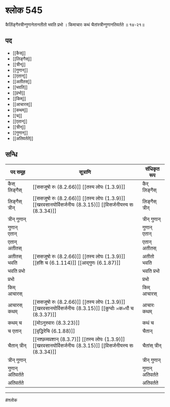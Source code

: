 # श्लोक 545

कैर्लिङ्गैस्त्रीन्गुणानेतानतीतो भवति प्रभो ।
किमाचारः कथं चैतांस्त्रीन्गुणानतिवर्तते ॥ १४-२१॥


## पद 

- [[कैस्]]
- [[लिङ्गैस्]]
- [[त्रीन्]]
- [[गुणान्]]
- [[एतान्]]
- [[अतीतस्]]
- [[भवति]]
- [[प्रभो]]
- [[किम्]]
- [[आचारस्]]
- [[कथम्]]
- [[च]]
- [[एतान्]]
- [[त्रीन्]]
- [[गुणान्]]
- [[अतिवर्तते]]

## सन्धि

| पद समूह | सूत्राणि | संधिकृत रूप |
| ----- | ----- | ----- |
| कैस् लिङ्गैस् |  [[ससजुषो रुः (8.2.66)]] [[तस्य लोपः (1.3.9)]] | कैर् लिङ्गैस् |
| लिङ्गैस् त्रीन् |  [[ससजुषो रुः (8.2.66)]] [[तस्य लोपः (1.3.9)]] [[खरवसानयोर्विसर्जनीयः (8.3.15)]] [[विसर्जनीयस्य सः (8.3.34)]] | लिङ्गैस् त्रीन् |
| त्रीन् गुणान् |  | त्रीन् गुणान् |
| गुणान् एतान् |  | गुणान् एतान् |
| एतान् अतीतस् |  | एतान् अतीतस् |
| अतीतस् भवति |  [[ससजुषो रुः (8.2.66)]] [[तस्य लोपः (1.3.9)]] [[हशि च (6.1.114)]] [[आद्गुणः (6.1.87)]] | अतीतो भवति |
| भवति प्रभो |  | भवति प्रभो |
| प्रभो |  | प्रभो |
| किम् आचारस् |  | किम् आचारस् |
| आचारस् कथम् |  [[ससजुषो रुः (8.2.66)]] [[तस्य लोपः (1.3.9)]] [[खरवसानयोर्विसर्जनीयः (8.3.15)]] [[कुप्वोः ≍क≍पौ च (8.3.37)]] | आचारः कथम् |
| कथम् च |  [[मोऽनुस्वारः (8.3.23)]] | कथं च |
| च एतान् |  [[वृद्धिरेचि (6.1.88)]] | चैतान् |
| चैतान् त्रीन् |  [[नश्छव्यप्रशान् (8.3.7)]] [[तस्य लोपः (1.3.9)]] [[खरवसानयोर्विसर्जनीयः (8.3.15)]] [[विसर्जनीयस्य सः (8.3.34)]] | चैतांस् त्रीन् |
| त्रीन् गुणान् |  | त्रीन् गुणान् |
| गुणान् अतिवर्तते |  | गुणान् अतिवर्तते |
| अतिवर्तते |  | अतिवर्तते |


---

#श्लोक